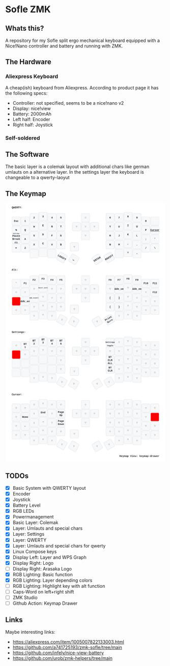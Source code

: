 # Sofle ZMK

## Whats this?

A repository for my Sofle split ergo mechanical keyboard equipped with a Nice!Nano controller and battery and running with ZMK.

## The Hardware

### Aliexpress Keyboard

A cheap(ish) keyboard from Aliexpress. According to product page it has the following specs:

- Controller: not specified, seems to be a nice!nano v2
- Display: nice!view
- Battery: 2000mAh
- Left half: Encoder
- Right half: Joystick

### Self-soldered

## The Software

The basic layer is a colemak layout with additional chars like german umlauts on a alternative layer.
In the settings layer the keyboard is changeable to a qwerty-laoyut

## The Keymap

![Keymap](./keymap-drawer/sofle.svg)

## TODOs

- [X] Basic System with QWERTY layout
- [X] Encoder
- [X] Joystick
- [X] Battery Level
- [X] RGB LEDs
- [X] Powermanagement
- [X] Basic Layer: Colemak
- [X] Layer: Umlauts and special chars
- [X] Layer: Settings
- [X] Layer: QWERTY
- [X] Layer: Umlauts and special chars for qwerty
- [X] Linux Compose keys
- [X] Display Left: Layer and WPS Graph
- [X] Display Right: Logo
- [ ] Display Right: Arasaka Logo
- [X] RGB Lighting: Basic function
- [X] RGB Lighting: Layer depending colors
- [ ] RGB Lighting: Highlight key with alt function
- [ ] Caps-Word on left+right shift
- [ ] ZMK Studio
- [ ] Github Action: Keymap Drawer

## Links

Maybe interesting links:

- <https://aliexpress.com/item/1005007822133003.html>
- <https://github.com/a741725193/zmk-sofle/tree/main>
- <https://github.com/infely/nice-view-battery>
- <https://github.com/urob/zmk-helpers/tree/main>
